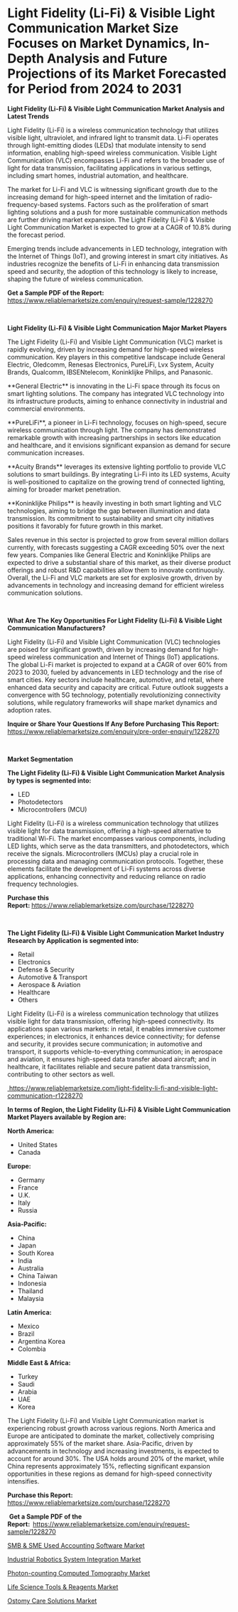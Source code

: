 <p><h1>Light Fidelity (Li-Fi) & Visible Light Communication Market Size Focuses on Market Dynamics, In-Depth Analysis and Future Projections of its Market Forecasted for Period from 2024 to 2031</h1></p><p><strong>Light Fidelity (Li-Fi) & Visible Light Communication Market Analysis and Latest Trends</strong></p>
<p><p>Light Fidelity (Li-Fi) is a wireless communication technology that utilizes visible light, ultraviolet, and infrared light to transmit data. Li-Fi operates through light-emitting diodes (LEDs) that modulate intensity to send information, enabling high-speed wireless communication. Visible Light Communication (VLC) encompasses Li-Fi and refers to the broader use of light for data transmission, facilitating applications in various settings, including smart homes, industrial automation, and healthcare.</p><p>The market for Li-Fi and VLC is witnessing significant growth due to the increasing demand for high-speed internet and the limitation of radio-frequency-based systems. Factors such as the proliferation of smart lighting solutions and a push for more sustainable communication methods are further driving market expansion. The Light Fidelity (Li-Fi) & Visible Light Communication Market is expected to grow at a CAGR of 10.8% during the forecast period. </p><p>Emerging trends include advancements in LED technology, integration with the Internet of Things (IoT), and growing interest in smart city initiatives. As industries recognize the benefits of Li-Fi in enhancing data transmission speed and security, the adoption of this technology is likely to increase, shaping the future of wireless communication.</p></p>
<p><strong>Get a Sample PDF of the Report:&nbsp;</strong> <a href="https://www.reliablemarketsize.com/enquiry/request-sample/1228270?utm_campaign=1131&utm_medium=2&utm_source=Github&utm_content=ia&utm_term=15102024&utm_id=light-fidelity-li-fi-visible-light-communication">https://www.reliablemarketsize.com/enquiry/request-sample/1228270</a></p>
<p>&nbsp;</p>
<p><strong>Light Fidelity (Li-Fi) & Visible Light Communication Major Market Players</strong></p>
<p><p>The Light Fidelity (Li-Fi) and Visible Light Communication (VLC) market is rapidly evolving, driven by increasing demand for high-speed wireless communication. Key players in this competitive landscape include General Electric, Oledcomm, Renesas Electronics, PureLiFi, Lvx System, Acuity Brands, Qualcomm, IBSENtelecom, Koninklijke Philips, and Panasonic.</p><p>**General Electric** is innovating in the Li-Fi space through its focus on smart lighting solutions. The company has integrated VLC technology into its infrastructure products, aiming to enhance connectivity in industrial and commercial environments.</p><p>**PureLiFi**, a pioneer in Li-Fi technology, focuses on high-speed, secure wireless communication through light. The company has demonstrated remarkable growth with increasing partnerships in sectors like education and healthcare, and it envisions significant expansion as demand for secure communication increases.</p><p>**Acuity Brands** leverages its extensive lighting portfolio to provide VLC solutions to smart buildings. By integrating Li-Fi into its LED systems, Acuity is well-positioned to capitalize on the growing trend of connected lighting, aiming for broader market penetration.</p><p>**Koninklijke Philips** is heavily investing in both smart lighting and VLC technologies, aiming to bridge the gap between illumination and data transmission. Its commitment to sustainability and smart city initiatives positions it favorably for future growth in this market.</p><p>Sales revenue in this sector is projected to grow from several million dollars currently, with forecasts suggesting a CAGR exceeding 50% over the next few years. Companies like General Electric and Koninklijke Philips are expected to drive a substantial share of this market, as their diverse product offerings and robust R&D capabilities allow them to innovate continuously. Overall, the Li-Fi and VLC markets are set for explosive growth, driven by advancements in technology and increasing demand for efficient wireless communication solutions.</p></p>
<p>&nbsp;</p>
<p><strong>What Are The Key Opportunities For Light Fidelity (Li-Fi) & Visible Light Communication Manufacturers?</strong></p>
<p><p>Light Fidelity (Li-Fi) and Visible Light Communication (VLC) technologies are poised for significant growth, driven by increasing demand for high-speed wireless communication and Internet of Things (IoT) applications. The global Li-Fi market is projected to expand at a CAGR of over 60% from 2023 to 2030, fueled by advancements in LED technology and the rise of smart cities. Key sectors include healthcare, automotive, and retail, where enhanced data security and capacity are critical. Future outlook suggests a convergence with 5G technology, potentially revolutionizing connectivity solutions, while regulatory frameworks will shape market dynamics and adoption rates.</p></p>
<p><strong>Inquire or Share Your Questions If Any Before Purchasing This Report:</strong> <a href="https://www.reliablemarketsize.com/enquiry/pre-order-enquiry/1228270?utm_campaign=1131&utm_medium=2&utm_source=Github&utm_content=ia&utm_term=15102024&utm_id=light-fidelity-li-fi-visible-light-communication">https://www.reliablemarketsize.com/enquiry/pre-order-enquiry/1228270</a></p>
<p>&nbsp;</p>
<p><strong>Market Segmentation</strong></p>
<p><strong>The Light Fidelity (Li-Fi) & Visible Light Communication Market Analysis by types is segmented into:</strong></p>
<p><ul><li>LED</li><li>Photodetectors</li><li>Microcontrollers (MCU)</li></ul></p>
<p><p>Light Fidelity (Li-Fi) is a wireless communication technology that utilizes visible light for data transmission, offering a high-speed alternative to traditional Wi-Fi. The market encompasses various components, including LED lights, which serve as the data transmitters, and photodetectors, which receive the signals. Microcontrollers (MCUs) play a crucial role in processing data and managing communication protocols. Together, these elements facilitate the development of Li-Fi systems across diverse applications, enhancing connectivity and reducing reliance on radio frequency technologies.</p></p>
<p><strong>Purchase this Report:&nbsp;</strong><a href="https://www.reliablemarketsize.com/purchase/1228270?utm_campaign=1131&utm_medium=2&utm_source=Github&utm_content=ia&utm_term=15102024&utm_id=light-fidelity-li-fi-visible-light-communication">https://www.reliablemarketsize.com/purchase/1228270</a></p>
<p>&nbsp;</p>
<p><strong>The Light Fidelity (Li-Fi) & Visible Light Communication Market Industry Research by Application is segmented into:</strong></p>
<p><ul><li>Retail</li><li>Electronics</li><li>Defense & Security</li><li>Automotive & Transport</li><li>Aerospace & Aviation</li><li>Healthcare</li><li>Others</li></ul></p>
<p><p>Light Fidelity (Li-Fi) is a wireless communication technology that utilizes visible light for data transmission, offering high-speed connectivity. Its applications span various markets: in retail, it enables immersive customer experiences; in electronics, it enhances device connectivity; for defense and security, it provides secure communication; in automotive and transport, it supports vehicle-to-everything communication; in aerospace and aviation, it ensures high-speed data transfer aboard aircraft; and in healthcare, it facilitates reliable and secure patient data transmission, contributing to other sectors as well.</p></p>
<p><a href="https://www.reliablemarketsize.com/light-fidelity-li-fi-and-visible-light-communication-r1228270?utm_campaign=1131&utm_medium=2&utm_source=Github&utm_content=ia&utm_term=15102024&utm_id=light-fidelity-li-fi-visible-light-communication">&nbsp;https://www.reliablemarketsize.com/light-fidelity-li-fi-and-visible-light-communication-r1228270</a></p>
<p><strong>In terms of Region, the Light Fidelity (Li-Fi) & Visible Light Communication Market Players available by Region are:</strong></p>
<p>
    <p> <strong> North America: </strong>
        <ul>
            <li>United States</li>
            <li>Canada</li>
        </ul>
        </p> 
    <p> <strong> Europe: </strong>
        <ul>
            <li>Germany</li>
            <li>France</li>
            <li>U.K.</li>
            <li>Italy</li>
            <li>Russia</li>
        </ul>
        </p> 
    <p> <strong> Asia-Pacific: </strong>
        <ul>
            <li>China</li>
            <li>Japan</li>
            <li>South Korea</li>
            <li>India</li>
            <li>Australia</li>
            <li>China Taiwan</li>
            <li>Indonesia</li>
            <li>Thailand</li>
            <li>Malaysia</li>
        </ul>
        </p> 
    <p> <strong> Latin America: </strong>
        <ul>
            <li>Mexico</li>
            <li>Brazil</li>
            <li>Argentina Korea</li>
            <li>Colombia</li>
        </ul>
        </p> 
    <p> <strong> Middle East & Africa: </strong>
        <ul>
            <li>Turkey</li>
            <li>Saudi</li>
            <li>Arabia</li>
            <li>UAE</li>
            <li>Korea</li>
        </ul>
    </p>
    </p>
<p><p>The Light Fidelity (Li-Fi) and Visible Light Communication market is experiencing robust growth across various regions. North America and Europe are anticipated to dominate the market, collectively comprising approximately 55% of the market share. Asia-Pacific, driven by advancements in technology and increasing investments, is expected to account for around 30%. The USA holds around 20% of the market, while China represents approximately 15%, reflecting significant expansion opportunities in these regions as demand for high-speed connectivity intensifies.</p></p>
<p><strong>Purchase this Report: </strong><a href="https://www.reliablemarketsize.com/purchase/1228270?utm_campaign=1131&utm_medium=2&utm_source=Github&utm_content=ia&utm_term=15102024&utm_id=light-fidelity-li-fi-visible-light-communication">https://www.reliablemarketsize.com/purchase/1228270</a></p>
<p>&nbsp;<strong>Get a Sample PDF of the Report:&nbsp;&nbsp;</strong><a href="https://www.reliablemarketsize.com/enquiry/request-sample/1228270?utm_campaign=1131&utm_medium=2&utm_source=Github&utm_content=ia&utm_term=15102024&utm_id=light-fidelity-li-fi-visible-light-communication">https://www.reliablemarketsize.com/enquiry/request-sample/1228270</a></p>
<p><strong></strong></p>
<p><p><a href="https://www.linkedin.com/pulse/smb-sme-used-accounting-software-market-essentials-key-players-kaegf?trk=public_post_embed_feed-article-content&utm_campaign=1131&utm_medium=2&utm_source=Github&utm_content=ia&utm_term=15102024&utm_id=light-fidelity-li-fi-visible-light-communication">SMB & SME Used Accounting Software Market</a></p><p><a href="https://www.linkedin.com/pulse/industrial-robotics-system-integration-market-industry-kyzke?trk=public_post_embed_feed-article-content&utm_campaign=1131&utm_medium=2&utm_source=Github&utm_content=ia&utm_term=15102024&utm_id=light-fidelity-li-fi-visible-light-communication">Industrial Robotics System Integration Market</a></p><p><a href="https://github.com/nekolalrclippo/Market-Research-Report-List-1/blob/main/photon-counting-computed-tomography-market.md?utm_campaign=1131&utm_medium=2&utm_source=Github&utm_content=ia&utm_term=15102024&utm_id=light-fidelity-li-fi-visible-light-communication">Photon-counting Computed Tomography Market</a></p><p><a href="https://github.com/cecilebbruhter/Market-Research-Report-List-1/blob/main/life-science-tools-reagents-market.md?utm_campaign=1131&utm_medium=2&utm_source=Github&utm_content=ia&utm_term=15102024&utm_id=light-fidelity-li-fi-visible-light-communication">Life Science Tools & Reagents Market</a></p><p><a href="https://www.linkedin.com/pulse/global-ostomy-care-solutions-market-exploring-share-trends-yeomf?utm_campaign=1131&utm_medium=2&utm_source=Github&utm_content=ia&utm_term=15102024&utm_id=light-fidelity-li-fi-visible-light-communication">Ostomy Care Solutions Market</a></p></p>